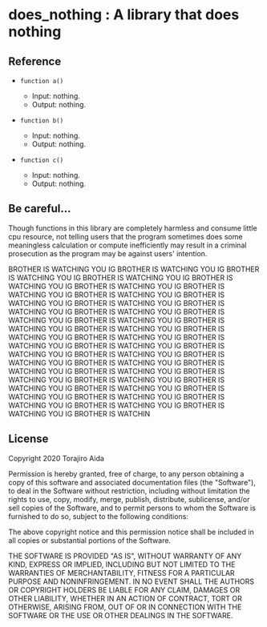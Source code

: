 # does_nothing : A library that does nothing

## Reference

- `function a()`
  - Input: nothing.
  - Output: nothing.

- `function b()`
  - Input: nothing.
  - Output: nothing.

- `function c()`
  - Input: nothing.
  - Output: nothing.

## Be careful...
Though functions in this library are completely harmless and consume little cpu resource, not telling users that the program sometimes does some meaningless calculation or compute inefficiently may result in a criminal prosecution as the program may be against users' intention.

BROTHER IS WATCHING YOU IG BROTHER IS WATCHING YOU IG BROTHER IS WATCHING YOU IG BROTHER IS WATCHING YOU IG BROTHER IS WATCHING YOU IG BROTHER IS WATCHING YOU IG BROTHER IS WATCHING YOU IG BROTHER IS WATCHING YOU IG BROTHER IS WATCHING YOU IG BROTHER IS WATCHING YOU IG BROTHER IS WATCHING YOU IG BROTHER IS WATCHING YOU IG BROTHER IS WATCHING YOU IG BROTHER IS WATCHING YOU IG BROTHER IS WATCHING YOU IG BROTHER IS WATCHING YOU IG BROTHER IS WATCHING YOU IG BROTHER IS WATCHING YOU IG BROTHER IS WATCHING YOU IG BROTHER IS WATCHING YOU IG BROTHER IS WATCHING YOU IG BROTHER IS WATCHING YOU IG BROTHER IS WATCHING YOU IG BROTHER IS WATCHING YOU IG BROTHER IS WATCHING YOU IG BROTHER IS WATCHING YOU IG BROTHER IS WATCHING YOU IG BROTHER IS WATCHING YOU IG BROTHER IS WATCHING YOU IG BROTHER IS WATCHING YOU IG BROTHER IS WATCHING YOU IG BROTHER IS WATCHING YOU IG BROTHER IS WATCHING YOU IG BROTHER IS WATCHING YOU IG BROTHER IS WATCHING YOU IG BROTHER IS WATCHIN

## License

Copyright 2020 Torajiro Aida

Permission is hereby granted, free of charge, to any person obtaining a copy of this software and associated documentation files (the "Software"), to deal in the Software without restriction, including without limitation the rights to use, copy, modify, merge, publish, distribute, sublicense, and/or sell copies of the Software, and to permit persons to whom the Software is furnished to do so, subject to the following conditions:

The above copyright notice and this permission notice shall be included in all copies or substantial portions of the Software.

THE SOFTWARE IS PROVIDED "AS IS", WITHOUT WARRANTY OF ANY KIND, EXPRESS OR IMPLIED, INCLUDING BUT NOT LIMITED TO THE WARRANTIES OF MERCHANTABILITY, FITNESS FOR A PARTICULAR PURPOSE AND NONINFRINGEMENT. IN NO EVENT SHALL THE AUTHORS OR COPYRIGHT HOLDERS BE LIABLE FOR ANY CLAIM, DAMAGES OR OTHER LIABILITY, WHETHER IN AN ACTION OF CONTRACT, TORT OR OTHERWISE, ARISING FROM, OUT OF OR IN CONNECTION WITH THE SOFTWARE OR THE USE OR OTHER DEALINGS IN THE SOFTWARE.
